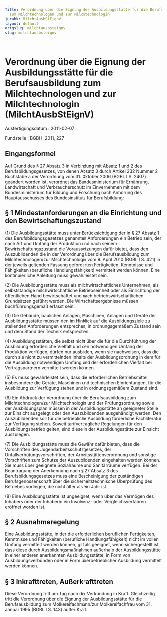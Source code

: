 ```yaml
---
Title: Verordnung über die Eignung der Ausbildungsstätte für die Berufsausbildung
  zum Milchtechnologen und zur Milchtechnologin
jurabk: MilchtAusbStEignV
layout: default
origslug: milchtausbsteignv
slug: milchtausbsteignv

---
```


# Verordnung über die Eignung der Ausbildungsstätte für die Berufsausbildung zum Milchtechnologen und zur Milchtechnologin (MilchtAusbStEignV)

Ausfertigungsdatum
:   2011-02-07

Fundstelle
:   BGBl I: 2011, 227


## Eingangsformel

Auf Grund des § 27 Absatz 3 in Verbindung mit Absatz 1 und 2 des Berufsbildungsgesetzes, von denen Absatz 3 durch Artikel 232 Nummer 2 Buchstabe a der Verordnung vom 31. Oktober 2006 (BGBl. I S. 2407) geändert worden ist, verordnet das Bundesministerium für Ernährung, Landwirtschaft und Verbraucherschutz im Einvernehmen mit dem Bundesministerium für Bildung und Forschung nach Anhörung des Hauptausschusses des Bundesinstituts für Berufsbildung:


## § 1 Mindestanforderungen an die Einrichtung und den Bewirtschaftungszustand

(1) Die Ausbildungsstätte muss unter Berücksichtigung der in § 27 Absatz 1 des Berufsbildungsgesetzes genannten Anforderungen ein Betrieb sein, der nach Art und Umfang der Produktion und nach seinem Bewirtschaftungszustand die Voraussetzungen dafür bietet, dass den Auszubildenden die in der Verordnung über die Berufsausbildung zum Milchtechnologen/zur Milchtechnologin vom 9. April 2010 (BGBl. I S. 421) in der jeweils geltenden Fassung geforderten Fertigkeiten, Kenntnisse und Fähigkeiten (berufliche Handlungsfähigkeit) vermittelt werden können. Eine kontinuierliche Anleitung muss gewährleistet sein.

(2) Die Ausbildungsstätte muss als milchwirtschaftliches Unternehmen, als selbstständige milchwirtschaftliche Betriebseinheit oder als Einrichtung der öffentlichen Hand bewirtschaftet und nach betriebswirtschaftlichen Grundsätzen geführt werden. Die Wirtschaftsergebnisse müssen buchführungsgemäß erfasst sein.

(3) Die Gebäude, baulichen Anlagen, Maschinen, Anlagen und Geräte der Ausbildungsstätte müssen den im Hinblick auf die Ausbildungsziele zu stellenden Anforderungen entsprechen, in ordnungsgemäßem Zustand sein und dem Stand der Technik entsprechen.

(4) Ausbildungsstätten, die selbst nicht über die für die Durchführung der Ausbildung erforderliche Vielfalt und den notwendigen Umfang der Produktion verfügen, dürfen nur ausbilden, wenn sie nachweisen, dass die durch sie nicht zu vermittelnden Inhalte der Ausbildungsordnung in dem für die Ausbildung notwendigen Umfang und der erforderlichen Vielfalt bei Vertragspartnern vermittelt werden können.

(5) Es muss gewährleistet sein, dass die erforderlichen Betriebsmittel, insbesondere die Geräte, Maschinen und technischen Einrichtungen, für die Ausbildung zur Verfügung stehen und in ordnungsgemäßem Zustand sind.

(6) Ein Abdruck der Verordnung über die Berufsausbildung zum Milchtechnologen/zur Milchtechnologin und der Prüfungsordnung sowie der Ausbildungsplan müssen in der Ausbildungsstätte an geeigneter Stelle zur Einsicht ausgelegt oder den Auszubildenden ausgehändigt werden. Den Auszubildenden soll für die betriebliche Ausbildung förderliche Fachliteratur zur Verfügung stehen. Soweit tarifvertragliche Regelungen für den Ausbildungsbetrieb gelten, sind diese in der Ausbildungsstätte zur Einsicht auszulegen.

(7) Die Ausbildungsstätte muss die Gewähr dafür bieten, dass die Vorschriften des Jugendarbeitsschutzgesetzes, der Unfallverhütungsvorschriften, der Arbeitsstättenverordnung und sonstige Vorschriften zum Schutze der Auszubildenden eingehalten werden können. Sie muss über geeignete Sozialräume und Sanitärräume verfügen. Bei der Beantragung der Anerkennung nach § 27 Absatz 3 des Berufsbildungsgesetzes muss eine Bescheinigung der zuständigen Berufsgenossenschaft über die sicherheitstechnische Überprüfung des Betriebes vorliegen, die nicht älter als ein Jahr ist.

(8) Eine Ausbildungsstätte ist ungeeignet, wenn über das Vermögen des Inhabers oder der Inhaberin ein Insolvenz- oder Vergleichsverfahren eröffnet worden ist.


## § 2 Ausnahmeregelung

Eine Ausbildungsstätte, in der die erforderlichen beruflichen Fertigkeiten, Kenntnisse und Fähigkeiten (berufliche Handlungsfähigkeit) nicht im vollen Umfang vermittelt werden können, gilt als geeignet, wenn sichergestellt ist, dass diese durch Ausbildungsmaßnahmen außerhalb der Ausbildungsstätte in einer anderen anerkannten Ausbildungsstätte, in Form von Ausbildungsverbünden oder in Form überbetrieblicher Ausbildung vermittelt werden können.


## § 3 Inkrafttreten, Außerkrafttreten

Diese Verordnung tritt am Tag nach der Verkündung in Kraft. Gleichzeitig tritt die Verordnung über die Eignung der Ausbildungsstätte für die Berufsausbildung zum Molkereifachmann/zur Molkereifachfrau vom 31. Januar 1995 (BGBl. I S. 143) außer Kraft.

